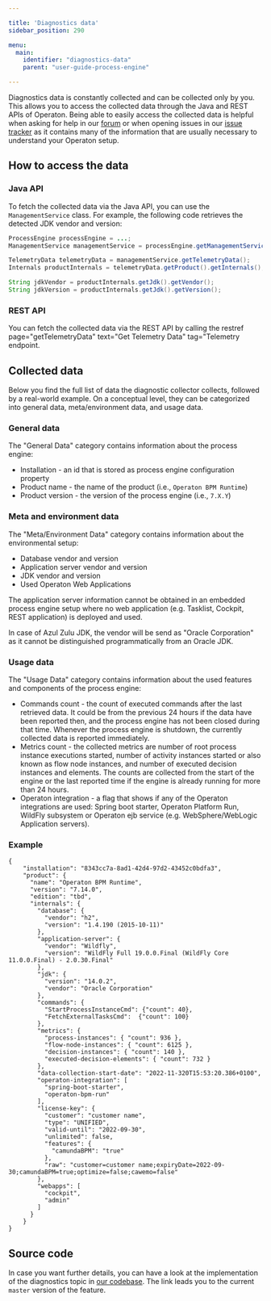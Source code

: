 ```yaml
---

title: 'Diagnostics data'
sidebar_position: 290

menu:
  main:
    identifier: "diagnostics-data"
    parent: "user-guide-process-engine"

---
```




Diagnostics data is constantly collected and can be collected only by you. This allows you to access the collected data through the Java and REST APIs of Operaton.
Being able to easily access the collected data is helpful when asking for help in our [forum](https://forum.operaton.org/) or when opening issues in our [issue tracker](https://app.camunda.com/jira) as it contains many of the information that are usually necessary to understand your Operaton setup.

## How to access the data

### Java API

To fetch the collected data via the Java API, you can use the `ManagementService` class. For example, the following code retrieves the detected JDK vendor and version:

```java
ProcessEngine processEngine = ...;
ManagementService managementService = processEngine.getManagementService();

TelemetryData telemetryData = managementService.getTelemetryData();
Internals productInternals = telemetryData.getProduct().getInternals();

String jdkVendor = productInternals.getJdk().getVendor();
String jdkVersion = productInternals.getJdk().getVersion();
```

### REST API

You can fetch the collected data via the REST API by calling the restref page="getTelemetryData" text="Get Telemetry Data" tag="Telemetry endpoint.

## Collected data

Below you find the full list of data the diagnostic collector collects, followed by a real-world example. On a conceptual level, they can be categorized into general data, meta/environment data, and usage data.

### General data

The "General Data" category contains information about the process engine:

* Installation - an id that is stored as process engine configuration property
* Product name - the name of the product (i.e., `Operaton BPM Runtime`)
* Product version - the version of the process engine (i.e., `7.X.Y`)

### Meta and environment data
The "Meta/Environment Data" category contains information about the environmental setup:

* Database vendor and version
* Application server vendor and version
* JDK vendor and version
* Used Operaton Web Applications

The application server information cannot be obtained in an embedded process engine setup where no web application (e.g. Tasklist, Cockpit, REST application) is deployed and used.

In case of Azul Zulu JDK, the vendor will be send as "Oracle Corporation" as it cannot be distinguished programmatically from an Oracle JDK.


### Usage data
The "Usage Data" category contains information about the used features and components of the process engine:

* Commands count - the count of executed commands after the last retrieved data. It could be from the previous 24 hours if the data have been reported then, and the process engine has not been closed during that time. Whenever the process engine is shutdown, the currently collected data is reported immediately.
* Metrics count - the collected metrics are number of root process instance executions started, number of activity instances started or also known as flow node instances, and number of executed decision instances and elements.
The counts are collected from the start of the engine or the last reported time if the engine is already running for more than 24 hours.
* Operaton integration - a flag that shows if any of the Operaton integrations are used: Spring boot starter, Operaton Platform Run, WildFly subsystem or Operaton ejb service (e.g. WebSphere/WebLogic Application servers).

### Example

```
{
    "installation": "8343cc7a-8ad1-42d4-97d2-43452c0bdfa3",
    "product": {
      "name": "Operaton BPM Runtime",
      "version": "7.14.0",
      "edition": "tbd",
      "internals": {
        "database": {
          "vendor": "h2",
          "version": "1.4.190 (2015-10-11)"
        },
        "application-server": {
          "vendor": "Wildfly",
          "version": "WildFly Full 19.0.0.Final (WildFly Core 11.0.0.Final) - 2.0.30.Final"
        },
        "jdk": {
          "version": "14.0.2",
          "vendor": "Oracle Corporation"
        },
        "commands": {
          "StartProcessInstanceCmd": {"count": 40},
          "FetchExternalTasksCmd":  {"count": 100}
        },
        "metrics": {
          "process-instances": { "count": 936 },
          "flow-node-instances": { "count": 6125 },
          "decision-instances": { "count": 140 },
          "executed-decision-elements": { "count": 732 }
        },
        "data-collection-start-date": "2022-11-320T15:53:20.386+0100",
        "operaton-integration": [
          "spring-boot-starter",
          "operaton-bpm-run"
        ],
        "license-key": {
          "customer": "customer name",
          "type": "UNIFIED",
          "valid-until": "2022-09-30",
          "unlimited": false,
          "features": {
            "camundaBPM": "true"
          },
          "raw": "customer=customer name;expiryDate=2022-09-30;camundaBPM=true;optimize=false;cawemo=false"
        },
        "webapps": [
          "cockpit",
          "admin"
        ]
      }
    }
}
```

## Source code

In case you want further details, you can have a look at the implementation of the diagnostics topic in [our codebase](https://github.com/operaton/operaton/blob/master/engine/src/main/java/org/operaton/bpm/engine/impl/diagnostics/DiagnosticsCollector.java). The link leads you to the current `master` version of the feature.
